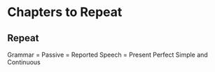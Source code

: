 # Chapters to Repeat

## Repeat

Grammar
    = Passive
    = Reported Speech
    = Present Perfect Simple and Continuous
